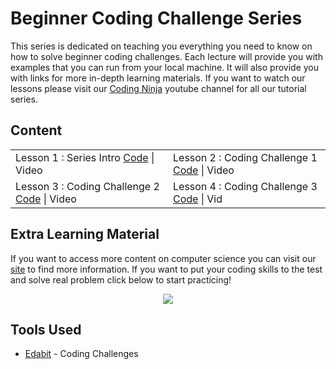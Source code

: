# Beginner Coding Challenge Series

This series is dedicated on teaching you everything you need to know on how to solve beginner coding challenges. Each lecture will provide you with examples that you can run from your local machine. It will also provide you with links for more in-depth learning materials. If you want to watch our lessons please visit our [Coding Ninja](http://www.youtube.com/channel/UCGwVjl5fbIp6Z363IgJZl8A) youtube channel for all our tutorial series.

## Content

<table>
  <tr>
    <td>Lesson 1 : Series Intro <a href="https://github.com/codingninja-dev/beginner-coding-challenge-course-notes/tree/master/Beginner%20Coding%20Challenge%20Series/01.%20Series%20Intro">Code</a> | Video</td>
    <td>Lesson 2 : Coding Challenge 1 <a href="https://github.com/codingninja-dev/beginner-coding-challenge-course-notes/tree/master/Beginner%20Coding%20Challenge%20Series/02.%20Return%20the%20Sum%20of%20Two%20Numbers">Code</a> | Video</td>
  </tr>
    <tr>
    <td>Lesson 3 : Coding Challenge 2 <a href="https://github.com/codingninja-dev/beginner-coding-challenge-course-notes/tree/master/Beginner%20Coding%20Challenge%20Series/03.%20Convert%20Minutes%20into%20Seconds">Code</a> | Video</td>
    <td>Lesson 4 : Coding Challenge 3 <a href="https://github.com/codingninja-dev/beginner-coding-challenge-course-notes/tree/master/Beginner%20Coding%20Challenge%20Series/04.%20Return%20the%20Next%20Number%20from%20the%20Integer%20Passed">Code</a> | Vid
  </tr>
</table>

## Extra Learning Material

If you want to access more content on computer science you can visit our [site](https://www.liinks.co/codingninja) to find more information. If you want to put your coding skills to the test and solve real problem click below to start practicing!

<p align = "center">
<a href="https://edabit.com?ref=nelsonlee1" target="_BLANK" rel="nofollow"><img src="https://static.tapfiliate.com/5fcf4fb8f2a93129988852.png?a=86250-326e8e&s=1322662-cbeeac" border="0"></a>
</p>

## Tools Used

* [Edabit](https://edabit.com?ref=nelsonlee1) - Coding Challenges 

